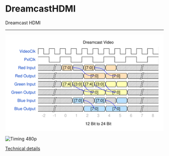 # DreamcastHDMI
Dreamcast HDMI

----------
 
![Dremcast Video](./assets/dc-video.svg)

![Timing 480p](./assets/Timinig.svg)

[Technical details](https://rawgit.com/chriz2600/DreamcastHDMI/master/assets/index.html)


